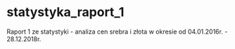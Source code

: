 # statystyka_raport_1
Raport 1 ze statystyki - analiza cen srebra i złota w okresie od 04.01.2016r. - 28.12.2018r.

